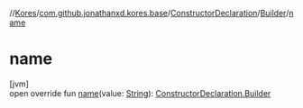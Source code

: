 //[Kores](../../../../index.md)/[com.github.jonathanxd.kores.base](../../index.md)/[ConstructorDeclaration](../index.md)/[Builder](index.md)/[name](name.md)

# name

[jvm]\
open override fun [name](name.md)(value: [String](https://kotlinlang.org/api/latest/jvm/stdlib/kotlin/-string/index.html)): [ConstructorDeclaration.Builder](index.md)
